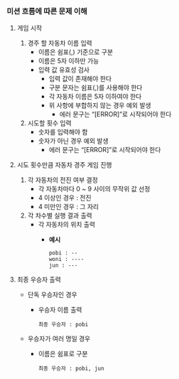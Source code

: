### 미션 흐름에 따른 문제 이해

1. 게임 시작
    1. 경주 할 자동차 이름 입력
        - 이름은 쉼표(,) 기준으로 구분
        - 이름은 5자 이하만 가능
        - 입력 값 유효성 검사
            - 입력 값이 존재해야 한다
            - 구분 문자는 쉼표(,)를 사용해야 한다
            - 각 자동차 이름은 5자 이하여야 한다
            - 위 사항에 부합하지 않는 경우 예외 발생
                - 에러 문구는 “[ERROR]”로 시작되어야 한다
    2. 시도할 횟수 입력
        - 숫자를 입력해야 함
        - 숫자가 아닌 경우 예외 발생
            - 에러 문구는 “[ERROR]”로 시작되어야 한다

1. 시도 횟수만큼 자동차 경주 게임 진행
    1. 각 자동차의 전진 여부 결정
        - 각 자동차마다 0 ~ 9 사이의 무작위 값 선정
        - 4 이상인 경우 : 전진
        - 4 미만인 경우 : 그 자리
    2. 각 차수별 실행 결과 출력
        - 각 자동차의 위치 출력
            - **예시**

                ```
                pobi : --
                woni : ----
                jun : ---
                ```


1. 최종 우승자 출력
    - 단독 우승자인 경우
        - 우승자 이름 출력

            ```
            최종 우승자 : pobi
            ```

    - 우승자가 여러 명일 경우
        - 이름은 쉼표로 구분

            ```
            최종 우승자 : pobi, jun
            ```